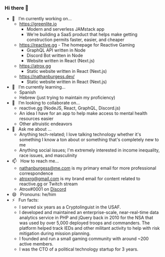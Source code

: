 ### Hi there 👋

- 🔭 &nbsp; I’m currently working on...
  - https://greenlite.io
    - Modern and serverless JAMstack app
    - We're building a SaaS product that helps make getting construction permits faster, easier, and cheaper 
  - https://reactive.gg - The homepage for Reactive Gaming
    - GraphQL API written in Node
    - Discord Bot written in Node
    - Website written in React (Next.js)
  - https://atrox.gg
    - Static website written in React (Next.js)
  - https://nathanburgess.dev/
    - Static website written in React (Next.js)
- 🌱 &nbsp; I’m currently learning...
  - Spanish
  - Hebrew (just trying to maintain my proficiency)
- 👯 &nbsp; I’m looking to collaborate on...
  - reactive.gg (NodeJS, React, GraphQL, Discord.js)
  - An idea I have for an app to help make access to mental health resources easier
  - Other altruistic endeavors
- 💬 &nbsp; Ask me about ...
  - Anything tech-related; I love talking technology whether it's something I know a ton about or something that's completely new to me
  - Anything social issues; I'm extremely interested in income inequality, race issues, and masculinity
- 📫 &nbsp; How to reach me...
  - nathanburgess@me.com is my primary email for more professional correspondence
  - atroxrg@gmail.com is my brand email for content related to reactive.gg or Twitch stream
  - Atrox#0001 on [Discord](http://discordapp.com/invite/P4WB4nj)
- 😄 &nbsp; Pronouns: he/him
- ⚡ &nbsp; Fun facts:
  - I served six years as a Cryptolinguist in the USAF.
  - I developed and maintained an enterprise-scale, near-real-time data analytics service in PHP and jQuery back in 2010 for the NSA that was used by over 5,000 deployed troops and commanders. The platform helped track IEDs and other militant activity to help with risk mitigation during mission planning.
  - I founded and run a small gaming community with around ~200 active members.
  - I was the CTO of a political technology startup for 3 years.
